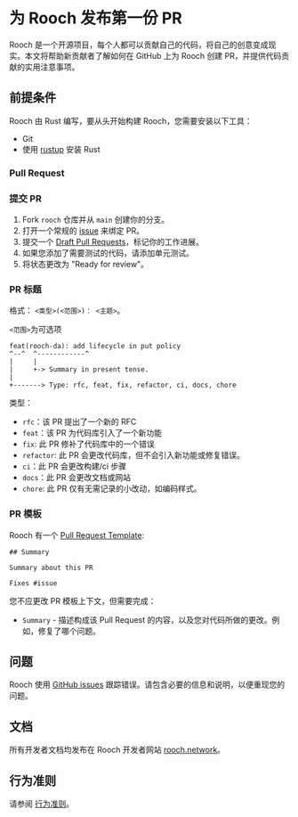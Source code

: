 # 为 Rooch 发布第一份 PR

Rooch 是一个开源项目，每个人都可以贡献自己的代码，将自己的创意变成现实。本文将帮助新贡献者了解如何在 GitHub 上为 Rooch 创建 PR，并提供代码贡献的实用注意事项。

## 前提条件

Rooch 由 Rust 编写，要从头开始构建 Rooch，您需要安装以下工具：

* Git
* 使用 [rustup](https://rustup.rs/) 安装 Rust

### Pull Request

### 提交 PR

1. Fork `rooch` 仓库并从 `main` 创建你的分支。
2. 打开一个常规的 [issue](https://github.com/rooch-network/rooch/issues/new) 来绑定 PR。
3. 提交一个 [Draft Pull Requests](https://github.blog/2019-02-14-introducing-draft-pull-requests/)，标记你的工作进展。
4. 如果您添加了需要测试的代码，请添加单元测试。
5. 将状态更改为 "Ready for review"。

### PR 标题

格式： `<类型>(<范围>)： <主题>`。

`<范围>`为可选项

```
feat(rooch-da): add lifecycle in put policy
^--^  ^------------^
|     |
|     +-> Summary in present tense.
|
+-------> Type: rfc, feat, fix, refactor, ci, docs, chore
```

类型：

* `rfc`：该 PR 提出了一个新的 RFC
* `feat`：该 PR 为代码库引入了一个新功能
* `fix`: 此 PR 修补了代码库中的一个错误
* `refactor`: 此 PR 会更改代码库，但不会引入新功能或修复错误。
* `ci`：此 PR 会更改构建/ci 步骤
* `docs`：此 PR 会更改文档或网站
* `chore`: 此 PR 仅有无需记录的小改动，如编码样式。

### PR 模板

Rooch 有一个 [Pull Request Template](.github/PULL_REQUEST_TEMPLATE.md):

```
## Summary

Summary about this PR

Fixes #issue
```

您不应更改 PR 模板上下文，但需要完成：

* `Summary` - 描述构成该 Pull Request 的内容，以及您对代码所做的更改。例如，修复了哪个问题。

## 问题

Rooch 使用 [GitHub issues](https://github.com/rooch-network/rooch/issues) 跟踪错误。请包含必要的信息和说明，以便重现您的问题。

## 文档

所有开发者文档均发布在 Rooch 开发者网站 [rooch.network](https://rooch.network/)。

## 行为准则

请参阅 [行为准则](CODE_OF_CONDUCT.md)。
